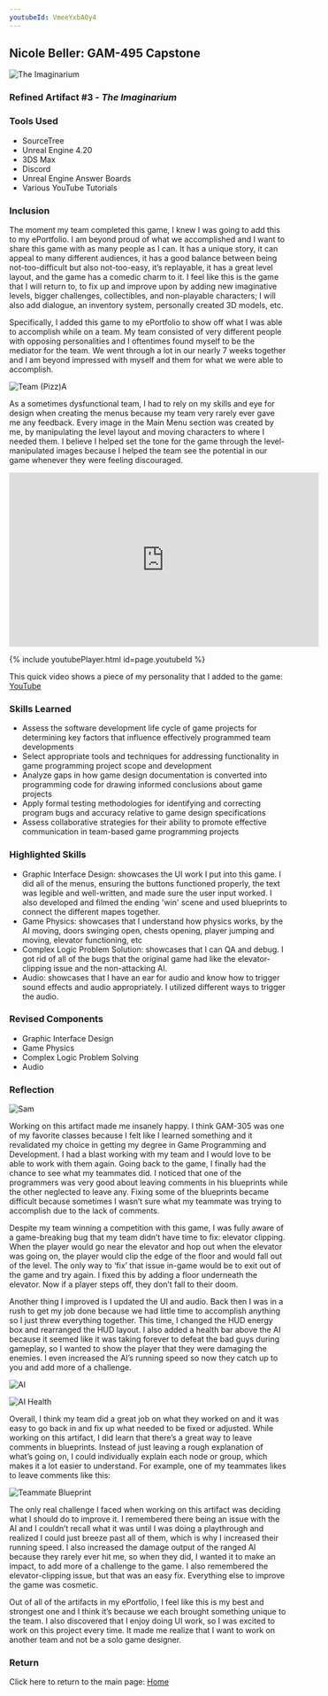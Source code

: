 ```yaml
---
youtubeId: VmeeYxbAOy4
---
```


## Nicole Beller: GAM-495 Capstone 

![The Imaginarium](https://github.com/NicBee/NicBee.github.io/blob/master/TheImaginarium_1.jpg?raw=true "The Imaginarium")

### Refined Artifact #3 - *The Imaginarium*

### **Tools Used**
 - SourceTree
 - Unreal Engine 4.20
 - 3DS Max
 - Discord
 - Unreal Engine Answer Boards
 - Various YouTube Tutorials
 
### **Inclusion**

The moment my team completed this game, I knew I was going to add this to my ePortfolio. I am beyond proud of what we accomplished and I want to share this game with as many people as I can. It has a unique story, it can appeal to many different audiences, it has a good balance between being not-too-difficult but also not-too-easy, it’s replayable, it has a great level layout, and the game has a comedic charm to it. I feel like this is the game that I will return to, to fix up and improve upon by adding new imaginative levels, bigger challenges, collectibles, and non-playable characters; I will also add dialogue, an inventory system, personally created 3D models, etc.
 
Specifically, I added this game to my ePortfolio to show off what I was able to accomplish while on a team. My team consisted of very different people with opposing personalities and I oftentimes found myself to be the mediator for the team. We went through a lot in our nearly 7 weeks together and I am beyond impressed with myself and them for what we were able to accomplish. 

 ![Team (Pizz)A](https://github.com/NicBee/NicBee.github.io/blob/master/TheImaginarium_2.JPG?raw=true "Team (Pizz)A")

As a sometimes dysfunctional team, I had to rely on my skills and eye for design when creating the menus because my team very rarely ever gave me any feedback. Every image in the Main Menu section was created by me, by manipulating the level layout and moving characters to where I needed them. I believe I helped set the tone for the game through the level-manipulated images because I helped the team see the potential in our game whenever they were feeling discouraged.

<iframe width="560" height="315" src="https://www.youtube.com/embed/VmeeYxbAOy4" frameborder="0" allow="autoplay; encrypted-media" allowfullscreen></iframe>

{% include youtubePlayer.html id=page.youtubeId %}

This quick video shows a piece of my personality that I added to the game: [YouTube](https://youtu.be/VmeeYxbAOy4)

### **Skills Learned**
  - Assess the software development life cycle of game projects for determining key factors that influence effectively programmed team developments
  - Select appropriate tools and techniques for addressing functionality in game programming project scope and development
  - Analyze gaps in how game design documentation is converted into programming code for drawing informed conclusions about game projects
  - Apply formal testing methodologies for identifying and correcting program bugs and accuracy relative to game design specifications
  - Assess collaborative strategies for their ability to promote effective communication in team-based game programming projects
  
### **Highlighted Skills**
  - Graphic Interface Design: showcases the UI work I put into this game.  I did all of the menus, ensuring the buttons functioned properly, the text was legible and well-written, and made sure the user input worked.  I also developed and filmed the ending 'win' scene and used blueprints to connect the different mapes together.
  - Game Physics: showcases that I understand how physics works, by the AI moving, doors swinging open, chests opening, player jumping and moving, elevator functioning, etc
  - Complex Logic Problem Solution: showcases that I can QA and debug.  I got rid of all of the bugs that the original game had like the elevator-clipping issue and the non-attacking AI.
  - Audio: showcases that I have an ear for audio and know how to trigger sound effects and audio appropriately.  I utilized different ways to trigger the audio.
   
### **Revised Components**
- Graphic Interface Design
- Game Physics
- Complex Logic Problem Solving
- Audio
  
### **Reflection**

 ![Sam](https://github.com/NicBee/NicBee.github.io/blob/master/TheImaginarium_4.JPG?raw=true "Sam")

Working on this artifact made me insanely happy. I think GAM-305 was one of my favorite classes because I felt like I learned something and it revalidated my choice in getting my degree in Game Programming and Development. I had a blast working with my team and I would love to be able to work with them again. Going back to the game, I finally had the chance to see what my teammates did. I noticed that one of the programmers was very good about leaving comments in his blueprints while the other neglected to leave any. Fixing some of the blueprints became difficult because sometimes I wasn’t sure what my teammate was trying to accomplish due to the lack of comments.

Despite my team winning a competition with this game, I was fully aware of a game-breaking bug that my team didn’t have time to fix: elevator clipping. When the player would go near the elevator and hop out when the elevator was going on, the player would clip the edge of the floor and would fall out of the level. The only way to ‘fix’ that issue in-game would be to exit out of the game and try again. I fixed this by adding a floor underneath the elevator. Now if a player steps off, they don’t fall to their doom.

Another thing I improved is I updated the UI and audio. Back then I was in a rush to get my job done because we had little time to accomplish anything so I just threw everything together. This time, I changed the HUD energy box and rearranged the HUD layout. I also added a health bar above the AI because it seemed like it was taking forever to defeat the bad guys during gameplay, so I wanted to show the player that they were damaging the enemies. I even increased the AI’s running speed so now they catch up to you and add more of a challenge.

 ![AI](https://github.com/NicBee/NicBee.github.io/blob/master/TheImaginarium_3.JPG?raw=true "AI")

 ![AI Health](https://github.com/NicBee/NicBee.github.io/blob/master/TheImaginarium_5.JPG?raw=true "AI Health")

Overall, I think my team did a great job on what they worked on and it was easy to go back in and fix up what needed to be fixed or adjusted. While working on this artifact, I did learn that there’s a great way to leave comments in blueprints. Instead of just leaving a rough explanation of what’s going on, I could individually explain each node or group, which makes it a lot easier to understand. For example, one of my teammates likes to leave comments like this:
 
  ![Teammate Blueprint](https://github.com/NicBee/NicBee.github.io/blob/master/TheImaginarium_6.JPG?raw=true "Teammate Blueprint")

The only real challenge I faced when working on this artifact was deciding what I should do to improve it. I remembered there being an issue with the AI and I couldn’t recall what it was until I was doing a playthrough and realized I could just breeze past all of them, which is why I increased their running speed. I also increased the damage output of the ranged AI because they rarely ever hit me, so when they did, I wanted it to make an impact, to add more of a challenge to the game. I also remembered the elevator-clipping issue, but that was an easy fix. Everything else to improve the game was cosmetic.

Out of all of the artifacts in my ePortfolio, I feel like this is my best and strongest one and I think it’s because we each brought something unique to the team. I also discovered that I enjoy doing UI work, so I was excited to work on this project every time. It made me realize that I want to work on another team and not be a solo game designer.

### Return

Click here to return to the main page: [Home](/index.md)
